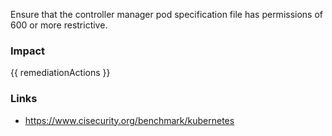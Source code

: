 
Ensure that the controller manager pod specification file has permissions of 600 or more restrictive.

### Impact
<!-- Add Impact here -->

<!-- DO NOT CHANGE -->
{{ remediationActions }}

### Links
- https://www.cisecurity.org/benchmark/kubernetes


